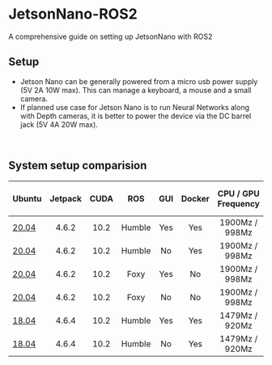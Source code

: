 # JetsonNano-ROS2
A comprehensive guide on setting up JetsonNano with ROS2

## Setup

- Jetson Nano can be generally powered from a micro usb power supply (5V 2A 10W max). This can manage a keyboard, a mouse and a small camera.
- If planned use case for Jetson Nano is to run Neural Networks along with Depth cameras, it is better to power the device via the DC barrel jack (5V 4A 20W max).

<br>

## System setup comparision

| Ubuntu | Jetpack | CUDA | ROS | GUI | Docker | CPU / GPU Frequency | Idle RAM (GB) | Tutorial |
|---	|:---:|:---:|:---:|:---:|:---:|:---:|:---:|:---:|
| [20.04](https://github.com/Qengineering/Jetson-Nano-Ubuntu-20-image?tab=readme-ov-file#bare-image) | 4.6.2 | 10.2 |Humble | Yes	| Yes | 1900Mz / 998Mz |     |     |
| [20.04](https://github.com/Qengineering/Jetson-Nano-Ubuntu-20-image?tab=readme-ov-file#bare-image) | 4.6.2 | 10.2  |Humble	| No | Yes | 1900Mz / 998Mz |     |     |
| [20.04](https://github.com/Qengineering/Jetson-Nano-Ubuntu-20-image?tab=readme-ov-file#bare-image) | 4.6.2 | 10.2  |Foxy | Yes | No | 1900Mz / 998Mz | 1.5 / 3.9 | [Image](/JetsonNano-ROS2/images/u20-foxy-noDocker-Desktop.png) [Tutorial](/JetsonNano-ROS2/docs/u20-foxy-noDocker-Desktop.md) |
| [20.04](https://github.com/Qengineering/Jetson-Nano-Ubuntu-20-image?tab=readme-ov-file#bare-image) | 4.6.2 | 10.2  |Foxy | No	| No 	| 1900Mz / 998Mz | 0.4 / 3.9 | [Image](/JetsonNano-ROS2/images/u20-foxy-noDocker-noDesktop.png) [Tutorial](/JetsonNano-ROS2/docs/u20-foxy-noDocker-noDesktop.md) |
| [18.04](https://developer.nvidia.com/embedded/learn/get-started-jetson-nano-devkit#write)| 4.6.4 | 10.2  | Humble | Yes | Yes | 1479Mz / 920Mz |     |     |
| [18.04](https://developer.nvidia.com/embedded/learn/get-started-jetson-nano-devkit#write)| 4.6.4 | 10.2  | Humble	| No | Yes | 1479Mz / 920Mz |     |     |